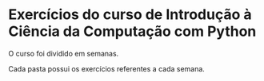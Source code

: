 # Exercícios do curso de Introdução à Ciência da Computação com Python

O curso foi dividido em semanas.

Cada pasta possui os exercícios referentes a cada semana.
